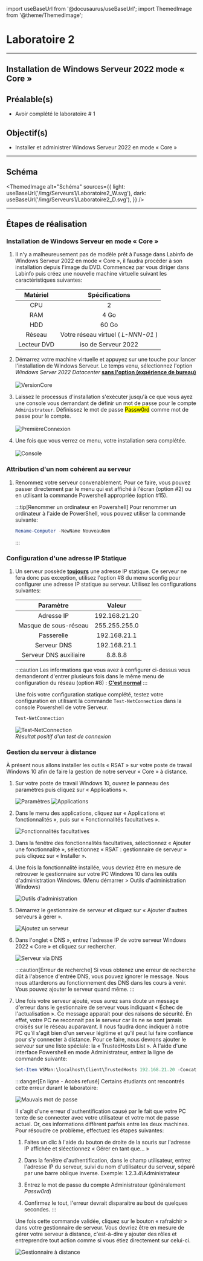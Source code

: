 import useBaseUrl from '@docusaurus/useBaseUrl';
import ThemedImage from '@theme/ThemedImage';

# Laboratoire 2

* * *
## Installation de Windows Serveur 2022 mode « Core »

## Préalable(s)

- Avoir complété le laboratoire # 1

## Objectif(s)
- Installer et administrer Windows Serveur 2022 en mode « Core »

* * *
## Schéma

<ThemedImage
    alt="Schéma"
    sources={{
        light: useBaseUrl('/img/Serveurs1/Laboratoire2_W.svg'),
        dark: useBaseUrl('/img/Serveurs1/Laboratoire2_D.svg'),
    }}
/>
* * *

## Étapes de réalisation

### Installation de Windows Serveur en mode « Core »

1. Il n'y a malheureusement pas de modèle prêt à l'usage dans Labinfo de Windows Serveur 2022 en mode « Core », il faudra procéder à son installation depuis l'image du DVD. Commencez par vous diriger dans Labinfo puis créez une nouvelle machine virtuelle suivant les caractéristiques suivantes:<br/>

    |Matériel|Spécifications|
    |:------:|:------------:|
    | CPU | 2 |
    | RAM | 4 Go |
    | HDD | 60 Go |
    | Réseau | Votre réseau virtuel ( *L-NNN-01* )
    | Lecteur DVD | iso de Serveur 2022 |



2. Démarrez votre machine virtuelle et appuyez sur une touche pour lancer l'installation de Windows Serveur. Le temps venu, sélectionnez l'option *Windows Server 2022 Datacenter* <u>**sans l'option (expérience de bureau)**</u><br/><br/>
![VersionCore](../Assets/02/VersionWindows.png)

3. Laissez le processus d'installation s'exécuter jusqu'à ce que vous ayez une console vous demandant de définir un mot de passe pour le compte `Administrateur`. Définissez le mot de passe <mark>Passw0rd</mark> comme mot de passe pour le compte.<br/><br/>
![PremièreConnexion](../Assets/02/mdpWindows.png)

4. Une fois que vous verrez ce menu, votre installation sera complétée.<br/><br/>
![Console](../Assets/02/Console.png)

### Attribution d'un nom cohérent au serveur

1. Renommez votre serveur convenablement. Pour ce faire, vous pouvez passer directement par le menu qui est affiché à l'écran (option #2) ou en utilisant la commande Powershell appropriée (option #15).

    :::tip[Renommer un ordinateur en Powershell]
    Pour renommer un ordinateur à l'aide de PowerShell, vous pouvez utiliser la commande suivante:
    ```Powershell
    Rename-Computer -NewName NouveauNom
    ```
    :::

### Configuration d'une adresse IP Statique

1. Un serveur possède <u>**toujours**</u> une adresse IP statique. Ce serveur ne fera donc pas exception, utilisez l'option #8 du menu sconfig pour configurer une adresse IP statique au serveur. Utilisez les configurations suivantes:

    |Paramètre|Valeur|
    |:-------:|:----:|
    | Adresse IP | 192.168.21.20 |
    | Masque de sous-réseau | 255.255.255.0 |
    | Passerelle | 192.168.21.1 |
    | Serveur DNS | 192.168.21.1 |
    | Serveur DNS auxiliaire | 8.8.8.8 |

    :::caution
    Les informations que vous avez à configurer ci-dessus vous demanderont d'entrer plusieurs fois dans le même menu de configuration du réseau (option #8) : <u>**C'est normal**</u>
    :::

    Une fois votre configuration statique complété, testez votre configuration en utilisant la commande `Test-NetConnection` dans la console Powershell de votre Serveur.

    ```Powershell
    Test-NetConnection
    ```

    ![Test-NetConnection](../Assets/02/TestNetConnection.png)<br/>
    *Résultat positif d'un test de connexion*

### Gestion du serveur à distance

À présent nous allons installer les outils « RSAT » sur votre poste de travail Windows 10 afin de faire la gestion de notre serveur « Core » à distance.

1. Sur votre poste de travail Windows 10, ouvrez le panneau des paramètres puis cliquez sur « Applications ».

    ![Paramètres](../Assets/01/parametres.png)
    ![Applications](../Assets/01/parametres_app.png)

2. Dans le menu des applications, cliquez sur « Applications et fonctionnalités », puis sur « Fonctionnalités facultatives ».

    ![Fonctionnalités facultatives](../Assets/01/fonction_facultatives.png)

3. Dans la fenêtre des fonctionnalités facultatives, sélectionnez « Ajouter une fonctionnalité », sélectionnez « RSAT : gestionnaire de serveur » puis cliquez sur « Installer ».

4. Une fois la fonctionnalité installée, vous devriez être en mesure de retrouver le gestionnaire sur votre PC Windows 10 dans les outils d'administration Windows. (Menu démarrer > Outils d'administration Windows)

    ![Outils d'administration](../Assets/02/OutilsAdmin.png)

5. Démarrez le gestionnaire de serveur et cliquez sur « Ajouter d'autres serveurs à gérer ».

    ![Ajoutez un serveur](../Assets/02/AjouterServeurs.png)

6. Dans l'onglet « DNS », entrez l'adresse IP de votre serveur Windows 2022 « Core » et cliquez sur rechercher.

    ![Serveur via DNS](../Assets/02/ServeurViaDNS.png)

    :::caution[Erreur de recherche]
    Si vous obtenez une erreur de recherche dût à l'absence d'entrée DNS, vous pouvez ignorer le message. Nous nous attarderons au fonctionnement des DNS dans les cours à venir. Vous pouvez ajouter le serveur quand même.
    :::

7. Une fois votre serveur ajouté, vous aurez sans doute un message d'erreur dans le gestionnaire de serveur vous indiquant « Échec de l'actualisation ». Ce message apparait pour des raisons de sécurité. En effet, votre PC ne reconnait pas le serveur car ils ne se sont jamais croisés sur le réseau auparavant. Il nous faudra donc indiquer à notre PC qu'il s'agit bien d'un serveur légitime et qu'il peut lui faire confiance pour s'y connecter à distance. Pour ce faire, nous devrons ajouter le serveur sur une liste spéciale: la « TrustedHosts List ». À l'aide d'une interface Powershell en mode Administrateur, entrez la ligne de commande suivante:

    ```Powershell
    Set-Item WSMan:\localhost\Client\TrustedHosts 192.168.21.20 -Concatenate
    ```
    :::danger[En ligne - Accès refusé]
    Certains étudiants ont rencontrés cette erreur durant le laboratoire:

    ![Mauvais mot de passe](../Assets/02/Bad_Pass.png)
    
    Il s'agit d'une erreur d'authentification causé par le fait que votre PC tente de se connecter avec votre utilisateur et votre mot de passe actuel. Or, ces informations diffèrent parfois entre les deux machines. Pour résoudre ce problème, effectuez les étapes suivantes:

    1. Faites un clic à l'aide du bouton de droite de la souris sur l'adresse IP affichée et sléectionnez « Gérer en tant que... »

    2. Dans la fenêtre d'authentification, dans le champ utilisateur, entrez l'adresse IP du serveur, suivi du nom d'utilisateur du serveur, séparé par une barre oblique inverse. Exemple: 1.2.3.4\Administrateur

    3. Entrez le mot de passe du compte Administrateur (généralement *Passw0rd*)
    
    4. Confirmez le tout, l'erreur devrait disparaitre au bout de quelques secondes.
    :::

    Une fois cette commande validée, cliquez sur le bouton « rafraîchir » dans votre gestionnaire de serveur. Vous devriez être en mesure de gérer votre serveur à distance, c'est-à-dire y ajouter des rôles et entreprendre tout action comme si vous étiez directement sur celui-ci.

    ![Gestionnaire à distance](../Assets/02/CoreOnline.png)